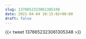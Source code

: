 ```yaml
---
slug: 1378652323061305348
date: 2021-04-04 10:15:02+00:00
draft: false
---
```


{{< tweet 1378652323061305348 >}}
